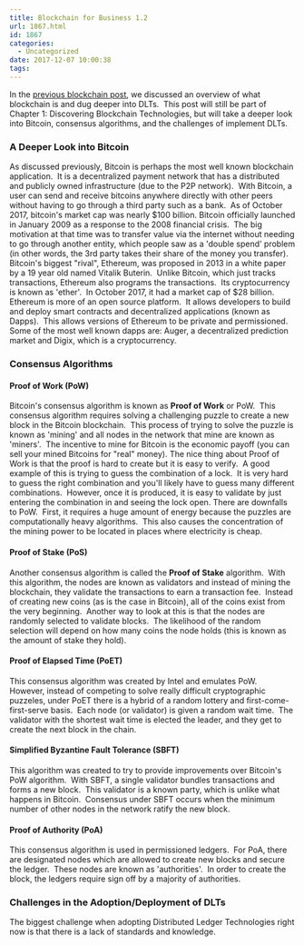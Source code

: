 ```yaml
---
title: Blockchain for Business 1.2
url: 1867.html
id: 1867
categories:
  - Uncategorized
date: 2017-12-07 10:00:38
tags:
---
```


In the [previous blockchain post](/blockchain-for-business-1-1/), we discussed an overview of what blockchain is and dug deeper into DLTs.  This post will still be part of Chapter 1: Discovering Blockchain Technologies, but will take a deeper look into Bitcoin, consensus algorithms, and the challenges of implement DLTs.

### A Deeper Look into Bitcoin

As discussed previously, Bitcoin is perhaps the most well known blockchain application.  It is a decentralized payment network that has a distributed and publicly owned infrastructure (due to the P2P network).  With Bitcoin, a user can send and receive bitcoins anywhere directly with other peers without having to go through a third party such as a bank.  As of October 2017, bitcoin's market cap was nearly $100 billion. Bitcoin officially launched in January 2009 as a response to the 2008 financial crisis.  The big motivation at that time was to transfer value via the internet without needing to go through another entity, which people saw as a 'double spend' problem (in other words, the 3rd party takes their share of the money you transfer). Bitcoin's biggest "rival", Ethereum, was proposed in 2013 in a white paper by a 19 year old named Vitalik Buterin.  Unlike Bitcoin, which just tracks transactions, Ethereum also programs the transactions.  Its cryptocurrency is known as 'ether'.  In October 2017, it had a market cap of $28 billion. Ethereum is more of an open source platform.  It allows developers to build and deploy smart contracts and decentralized applications (known as Dapps).  This allows versions of Ethereum to be private and permissioned.  Some of the most well known dapps are: Auger, a decentralized prediction market and Digix, which is a cryptocurrency.

### Consensus Algorithms

#### Proof of Work (PoW)

Bitcoin's consensus algorithm is known as **Proof of Work** or PoW.  This consensus algorithm requires solving a challenging puzzle to create a new block in the Bitcoin blockchain.  This process of trying to solve the puzzle is known as 'mining' and all nodes in the network that mine are known as 'miners'.  The incentive to mine for Bitcoin is the economic payoff (you can sell your mined Bitcoins for "real" money). The nice thing about Proof of Work is that the proof is hard to create but it is easy to verify.  A good example of this is trying to guess the combination of a lock.  It is very hard to guess the right combination and you'll likely have to guess many different combinations.  However, once it is produced, it is easy to validate by just entering the combination in and seeing the lock open. There are downfalls to PoW.  First, it requires a huge amount of energy because the puzzles are computationally heavy algorithms.  This also causes the concentration of the mining power to be located in places where electricity is cheap.

#### Proof of Stake (PoS)

Another consensus algorithm is called the **Proof of Stake** algorithm.  With this algorithm, the nodes are known as validators and instead of mining the blockchain, they validate the transactions to earn a transaction fee.  Instead of creating new coins (as is the case in Bitcoin), all of the coins exist from the very beginning.  Another way to look at this is that the nodes are randomly selected to validate blocks.  The likelihood of the random selection will depend on how many coins the node holds (this is known as the amount of stake they hold).

#### Proof of Elapsed Time (PoET)

This consensus algorithm was created by Intel and emulates PoW.  However, instead of competing to solve really difficult cryptographic puzzeles, under PoET there is a hybrid of a random lottery and first-come-first-serve basis.  Each node (or validator) is given a random wait time.  The validator with the shortest wait time is elected the leader, and they get to create the next block in the chain.

#### Simplified Byzantine Fault Tolerance (SBFT)

This algorithm was created to try to provide improvements over Bitcoin's PoW algorithm.  With SBFT, a single validator bundles transactions and forms a new block.  This validator is a known party, which is unlike what happens in Bitcoin.  Consensus under SBFT occurs when the minimum number of other nodes in the network ratify the new block.

#### Proof of Authority (PoA)

This consensus algorithm is used in permissioned ledgers.  For PoA, there are designated nodes which are allowed to create new blocks and secure the ledger.  These nodes are known as 'authorities'.  In order to create the block, the ledgers require sign off by a majority of authorities.

### Challenges in the Adoption/Deployment of DLTs

The biggest challenge when adopting Distributed Ledger Technologies right now is that there is a lack of standards and knowledge.